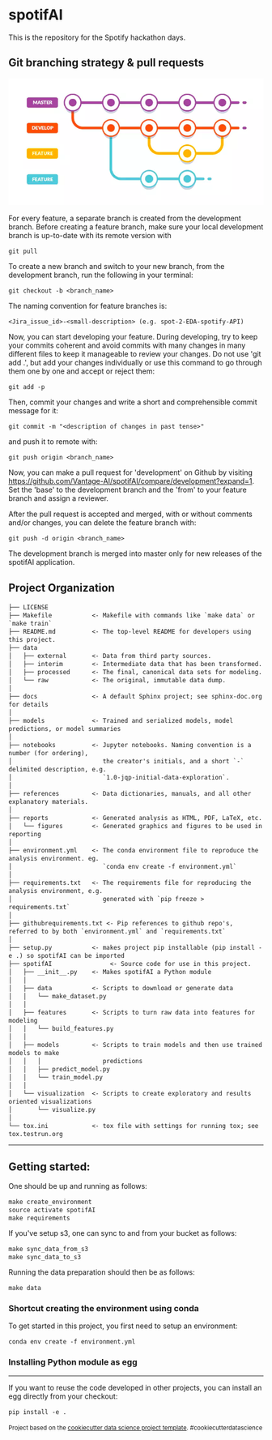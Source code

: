 spotifAI
==============================
This is the repository for the Spotify hackathon days. 

Git branching strategy & pull requests
------------
![img.png](references/img.png)

For every feature, a separate branch is created from the development branch. 
Before creating a feature branch, 
make sure your local development branch is up-to-date with its remote version with

    git pull 


To create a new branch and switch to your new branch, 
from the development branch, run the following in your terminal:

    git checkout -b <branch_name>

The naming convention for feature branches is: 

    <Jira_issue_id>-<small-description> (e.g. spot-2-EDA-spotify-API)

Now, you can start developing your feature. During developing, 
try to keep your commits coherent and avoid commits with many changes 
in many different files to keep it manageable to review your changes. 
Do not use 'git add .', but add your changes individually or use this 
command to go through them one by one and accept or reject them:

    git add -p

Then, commit your changes and write a short and comprehensible commit message for it:

    git commit -m "<description of changes in past tense>"

and push it to remote with:

    git push origin <branch_name>

Now, you can make a pull request for 'development' on Github by visiting https://github.com/Vantage-AI/spotifAI/compare/development?expand=1.
Set the 'base' to the development branch and the 'from' to your feature branch and assign a reviewer.

After the pull request is accepted and merged, with or without comments and/or changes, 
you can delete the feature branch with:

    git push -d origin <branch_name>

The development branch is merged into master only for new releases of the spotifAI application.

Project Organization
------------

    ├── LICENSE
    ├── Makefile           <- Makefile with commands like `make data` or `make train`
    ├── README.md          <- The top-level README for developers using this project.
    ├── data
    │   ├── external       <- Data from third party sources.
    │   ├── interim        <- Intermediate data that has been transformed.
    │   ├── processed      <- The final, canonical data sets for modeling.
    │   └── raw            <- The original, immutable data dump.
    │
    ├── docs               <- A default Sphinx project; see sphinx-doc.org for details
    │
    ├── models             <- Trained and serialized models, model predictions, or model summaries
    │
    ├── notebooks          <- Jupyter notebooks. Naming convention is a number (for ordering),
    │                         the creator's initials, and a short `-` delimited description, e.g.
    │                         `1.0-jqp-initial-data-exploration`.
    │
    ├── references         <- Data dictionaries, manuals, and all other explanatory materials.
    │
    ├── reports            <- Generated analysis as HTML, PDF, LaTeX, etc.
    │   └── figures        <- Generated graphics and figures to be used in reporting
    │
    ├── environment.yml    <- The conda environment file to reproduce the analysis environment. eg.
    │                         `conda env create -f environment.yml`
    │
    ├── requirements.txt   <- The requirements file for reproducing the analysis environment, e.g.
    │                         generated with `pip freeze > requirements.txt`
    │
    ├── githubrequirements.txt <- Pip references to github repo's, referred to by both `environment.yml` and `requirements.txt`
    │
    ├── setup.py           <- makes project pip installable (pip install -e .) so spotifAI can be imported
    ├── spotifAI                <- Source code for use in this project.
    │   ├── __init__.py    <- Makes spotifAI a Python module
    │   │
    │   ├── data           <- Scripts to download or generate data
    │   │   └── make_dataset.py
    │   │
    │   ├── features       <- Scripts to turn raw data into features for modeling
    │   │   └── build_features.py
    │   │
    │   ├── models         <- Scripts to train models and then use trained models to make
    │   │   │                 predictions
    │   │   ├── predict_model.py
    │   │   └── train_model.py
    │   │
    │   └── visualization  <- Scripts to create exploratory and results oriented visualizations
    │       └── visualize.py
    │
    └── tox.ini            <- tox file with settings for running tox; see tox.testrun.org


--------

## Getting started:

One should be up and running as follows:

    make create_environment
    source activate spotifAI
    make requirements

If you've setup s3, one can sync to and from your bucket as follows:

    make sync_data_from_s3
    make sync_data_to_s3

Running the data preparation should then be as follows:

    make data

### Shortcut creating the environment using conda 
To get started in this project, you first need to setup an environment:

    conda env create -f environment.yml

### Installing Python module as egg
------------
If you want to reuse the code developed in other projects, you can install an egg directly from your checkout:

    pip install -e .


<p><small>Project based on the <a target="_blank" href="https://github.com/BigDataRepublic/cookiecutter-data-science">cookiecutter data science project template</a>. #cookiecutterdatascience</small></p>
